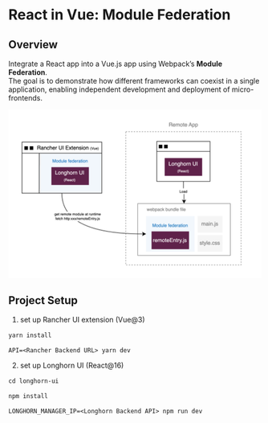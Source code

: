# React in Vue: Module Federation

## Overview

Integrate a React app into a Vue.js app using Webpack’s **Module Federation**.
<br />
The goal is to demonstrate how different frameworks can coexist in a single application, enabling independent development and deployment of micro-frontends.

![Module Federation Diagram](./public/mf-flow.png "Module Federation in Action")

## Project Setup

1. set up Rancher UI extension (Vue@3)
```
yarn install
```
```
API=<Rancher Backend URL> yarn dev
```

2. set up Longhorn UI (React@16)
```
cd longhorn-ui
```
```
npm install
```
```
LONGHORN_MANAGER_IP=<Longhorn Backend API> npm run dev
```
